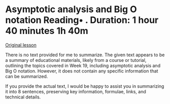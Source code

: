 # Asymptotic analysis and Big O notation Reading• . Duration: 1 hour 40 minutes 1h 40m

[Original lesson](https://www.coursera.org/learn/uol-fundamentals-of-computer-science/supplement/K7g0j/asymptotic-analysis-and-big-o-notation)

There is no text provided for me to summarize. The given text appears to be a summary of educational materials, likely from a course or tutorial, outlining the topics covered in Week 19, including asymptotic analysis and Big O notation. However, it does not contain any specific information that can be summarized.

If you provide the actual text, I would be happy to assist you in summarizing it into 8 sentences, preserving key information, formulae, links, and technical details.

